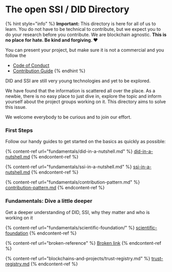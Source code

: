 # The open SSI / DID Directory

{% hint style="info" %}
**Important:** This directory is here for all of us to learn. You do not have to be technical to contribute, but we expect you to do your research before you contribute. We are blockchain agnostic. **This is no place for hate. Be kind and forgiving. ❤️**&#x20;

You can present your project, but make sure it is not a commercial and you follow the

* [Code of Conduct](CODE\_OF\_CONDUCT.md)
* [Contribution Guide](CONTRIBUTING.md)
{% endhint %}



DID and SSI are still very young technologies and yet to be explored. &#x20;

We have found that the information is scattered all over the place. As a newbie, there is no easy place to just dive in, explore the topic and inform yourself about the project groups working on it. This directory aims to solve this issue.

We welcome everybody to be curious and to join our effort.

### First Steps

Follow our handy guides to get started on the basics as quickly as possible:

{% content-ref url="fundamentals/did-in-a-nutshell.md" %}
[did-in-a-nutshell.md](fundamentals/did-in-a-nutshell.md)
{% endcontent-ref %}

{% content-ref url="fundamentals/ssi-in-a-nutshell.md" %}
[ssi-in-a-nutshell.md](fundamentals/ssi-in-a-nutshell.md)
{% endcontent-ref %}

{% content-ref url="fundamentals/contribution-pattern.md" %}
[contribution-pattern.md](fundamentals/contribution-pattern.md)
{% endcontent-ref %}

### Fundamentals: Dive a little deeper

Get a deeper understanding of DID, SSI, why they matter and who is working on it

{% content-ref url="fundamentals/scientific-foundation/" %}
[scientific-foundation](fundamentals/scientific-foundation/)
{% endcontent-ref %}

{% content-ref url="broken-reference" %}
[Broken link](broken-reference)
{% endcontent-ref %}

{% content-ref url="blockchains-and-projects/trust-registry.md" %}
[trust-registry.md](blockchains-and-projects/trust-registry.md)
{% endcontent-ref %}
